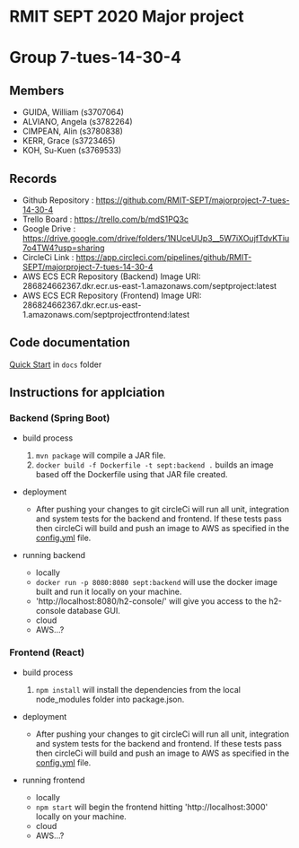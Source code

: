 # RMIT SEPT 2020 Major project

# Group 7-tues-14-30-4

## Members
* GUIDA, William (s3707064)
* ALVIANO, Angela (s3782264)
* CIMPEAN, Alin (s3780838)
* KERR, Grace (s3723465)
* KOH, Su-Kuen (s3769533)

## Records

* Github Repository : https://github.com/RMIT-SEPT/majorproject-7-tues-14-30-4
* Trello Board : https://trello.com/b/mdS1PQ3c
* Google Drive : https://drive.google.com/drive/folders/1NUceUUp3__5W7iXOujfTdvKTiu7o4TW4?usp=sharing
* CircleCi Link : https://app.circleci.com/pipelines/github/RMIT-SEPT/majorproject-7-tues-14-30-4
* AWS ECS ECR Repository (Backend) Image URI: 286824662367.dkr.ecr.us-east-1.amazonaws.com/septproject:latest
* AWS ECS ECR Repository (Frontend) Image URI: 286824662367.dkr.ecr.us-east-1.amazonaws.com/septprojectfrontend:latest

## Code documentation

[Quick Start](/docs/README.md) in `docs` folder

## Instructions for applciation

  ### Backend (Spring Boot)
  - build process
    1. `mvn package` will compile a JAR file.
    2. `docker build -f Dockerfile -t sept:backend .` builds an image based off the Dockerfile using that JAR file created.

  - deployment
    - After pushing your changes to git circleCi will run all unit, integration and system tests for the backend and frontend. If these tests pass then     circleCi will build and push an image to AWS as specified in the [config.yml](.circleci/config.yml) file.

  - running backend
    - locally
    * `docker run -p 8080:8080 sept:backend` will use the docker image built and run it locally on your machine.
    * 'http://localhost:8080/h2-console/' will give you access to the h2-console database GUI.
    - cloud
    * AWS...?
  
  ### Frontend (React)
  - build process
    1. `npm install` will install the dependencies from the local node_modules folder into package.json.
    
  - deployment
    - After pushing your changes to git circleCi will run all unit, integration and system tests for the backend and frontend. If these tests pass then     circleCi will build and push an image to AWS as specified in the [config.yml](.circleci/config.yml) file.

  - running frontend
    - locally
    * `npm start` will begin the frontend hitting 'http://localhost:3000' locally on your machine.
    - cloud
    * AWS...?
